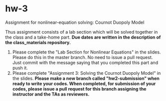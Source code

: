 # hw-3
Assignment for nonlinear-equation solving: Cournot Duopoly Model


Thus assignment consists of a lab section which will be solved together in the class and a take-home part. 
**Due dates are written in the description of the class_materials repository.**

1. Please complete the "Lab Section for Nonlinear Equations" in the slides. Please do this in the master branch. No need to issue a pull request. Just commit with the message saying that you completed this part and push it. 
1. Please complete "Assignment 3: Solving the Cournot Duopoly Model" in the slides. **Please make a new branch called "hw2-submission" when ready to write your codes. When completed, for submission of your codes, please issue a pull request for this branch assigning the instructor and the TAs as reviewers.**
